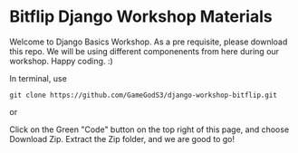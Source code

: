 # Bitflip Django Workshop Materials

Welcome to Django Basics Workshop. As a pre requisite, please download this repo. We will be using different componenents from here during our workshop. Happy coding. :)

In terminal, use
```
git clone https://github.com/GameGodS3/django-workshop-bitflip.git
```

or 

Click on the Green "Code" button on the top right of this page, and choose Download Zip. Extract the Zip folder, and we are good to go!